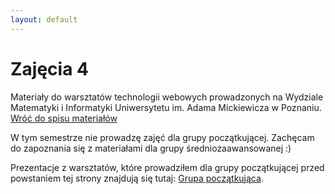 ```yaml
---
layout: default
---
```

<div class="inner">
	<h1 id="main1">Zajęcia 4</h1>
    <div id="main2" class="h2">Materiały do&nbsp;warsztatów technologii webowych prowadzonych na Wydziale Matematyki i&nbsp;Informatyki Uniwersytetu im. Adama Mickiewicza w Poznaniu.</div>
	<a href="../../index.html" class="button-v button-module">Wróć do&nbsp;spisu materiałów</a>
	<div style="clear: both;"></div>
</div>

W tym semestrze nie prowadzę zajęć dla grupy początkującej. Zachęcam do zapoznania się z materiałami dla&nbsp;grupy średniozaawansowanej :)

Prezentacje z warsztatów, które prowadziłem dla grupy początkującej przed powstaniem tej strony znajdują się tutaj:
<a href="https://www.dropbox.com/sh/y880vkq1a3nho1r/AAAlAiUbuR72RkZhozh5KB1Ua?dl=0" target="blank">Grupa początkująca</a>.
